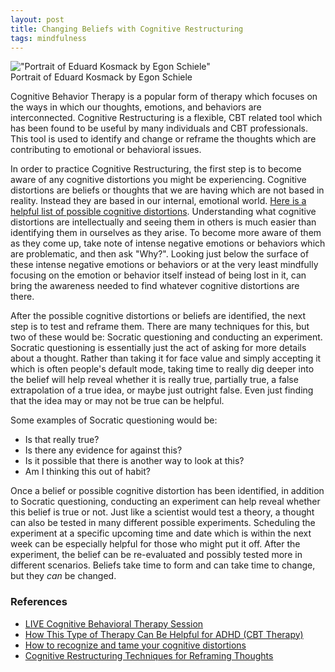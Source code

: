 ```yaml
---
layout: post
title: Changing Beliefs with Cognitive Restructuring
tags: mindfulness
---
```

!["Portrait of Eduard Kosmack by Egon Schiele"](https://upload.wikimedia.org/wikipedia/commons/thumb/2/2c/Egon_Schiele_-_Eduard_Kosmack_-_4702_-_%C3%96sterreichische_Galerie_Belvedere.jpg/596px-Egon_Schiele_-_Eduard_Kosmack_-_4702_-_%C3%96sterreichische_Galerie_Belvedere.jpg?20181121005920 "Portrait of Eduard Kosmack by Egon Schiele")  
Portrait of Eduard Kosmack by Egon Schiele

Cognitive Behavior Therapy is a popular form of therapy which focuses on the ways in which our thoughts, emotions, and behaviors are interconnected. Cognitive Restructuring is a flexible, CBT related tool which has been found to be useful by many individuals and CBT professionals. This tool is used to identify and change or reframe the thoughts which are contributing to emotional or behavioral issues.

In order to practice Cognitive Restructuring, the first step is to become aware of any cognitive distortions you might be experiencing. Cognitive distortions are beliefs or thoughts that we are having which are not based in reality. Instead they are based in our internal, emotional world. [Here is a helpful list of possible cognitive distortions](https://www.health.harvard.edu/blog/how-to-recognize-and-tame-your-cognitive-distortions-202205042738). Understanding what cognitive distortions are intellectually and seeing them in others is much easier than identifying them in ourselves as they arise. To become more aware of them as they come up, take note of intense negative emotions or behaviors which are problematic, and then ask "Why?". Looking just below the surface of these intense negative emotions or behaviors or at the very least mindfully focusing on the emotion or behavior itself instead of being lost in it, can bring the awareness needed to find whatever cognitive distortions are there.

After the possible cognitive distortions or beliefs are identified, the next step is to test and reframe them. There are many techniques for this, but two of these would be: Socratic questioning and conducting an experiment. Socratic questioning is essentially just the act of asking for more details about a thought. Rather than taking it for face value and simply accepting it which is often people's default mode, taking time to really dig deeper into the belief will help reveal whether it is really true, partially true, a false extrapolation of a true idea, or maybe just outright false. Even just finding that the idea may or may not be true can be helpful. 

Some examples of Socratic questioning would be:
- Is that really true? 
- Is there any evidence for against this?
- Is it possible that there is another way to look at this?
- Am I thinking this out of habit?

Once a belief or possible cognitive distortion has been identified, in addition to Socratic questioning, conducting an experiment can help reveal whether this belief is true or not. Just like a scientist would test a theory, a thought can also be tested in many different possible experiments. Scheduling the experiment at a specific upcoming time and date which is within the next week can be especially helpful for those who might put it off. After the experiment, the belief can be re-evaluated and possibly tested more in different scenarios. Beliefs take time to form and can take time to change, but they *can* be changed.



### References
- [LIVE Cognitive Behavioral Therapy Session](https://www.youtube.com/watch?v=8-2WQF3SWwo)
- [How This Type of Therapy Can Be Helpful for ADHD (CBT Therapy)](https://www.youtube.com/watch?v=MduZa4ZBbaQ)
- [How to recognize and tame your cognitive distortions ](https://www.health.harvard.edu/blog/how-to-recognize-and-tame-your-cognitive-distortions-202205042738)
- [Cognitive Restructuring Techniques for Reframing Thoughts](https://positivepsychology.com/cbt-cognitive-restructuring-cognitive-distortions/)